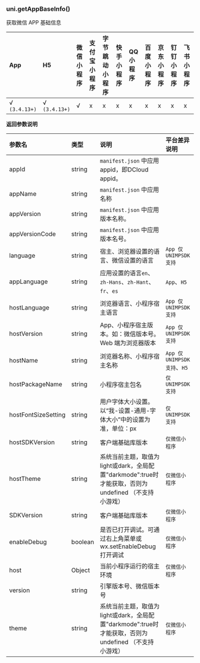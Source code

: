 ### uni.getAppBaseInfo()

获取微信 APP 基础信息

|App|H5|微信小程序|支付宝小程序|字节跳动小程序|快手小程序|QQ小程序|百度小程序|京东小程序|钉钉小程序|飞书小程序|
|:-|:-|:-|:-|:-|:-|:-|:-|:-|:-|:-|
|√ `(3.4.13+)`|√ `(3.4.13+)`|√|x|x|x|x|x|x|x|x|

**返回参数说明**

|参数名|类型|说明|平台差异说明|
|:-|:-|:-|:-|
|appId|string|`manifest.json` 中应用appid，即DCloud appid。	||
|appName|string|`manifest.json` 中应用名称	||
|appVersion|string|`manifest.json` 中应用版本名称。||
|appVersionCode|string|`manifest.json` 中应用版本名号。||
|language|string|宿主、浏览器设置的语言、微信设置的语言|`App 仅 UNIMPSDK 支持`|
|appLanguage|string|应用设置的语言`en`、`zh-Hans`、`zh-Hant`、`fr`、`es`|`App`、`H5`|
|hostLanguage|string|浏览器语言、小程序宿主语言|`App 仅 UNIMPSDK 支持`|
|hostVersion|string|App、小程序宿主版本。如：微信版本号。Web 端为浏览器版本|`App 仅 UNIMPSDK 支持`|
|hostName|string|浏览器名称、小程序宿主名称|`App 仅 UNIMPSDK 支持`、`H5`|
|hostPackageName|string|小程序宿主包名|`仅 UNIMPSDK 支持`|
|hostFontSizeSetting|string|用户字体大小设置。以“我-设置-通用-字体大小”中的设置为准，单位：px|`仅 UNIMPSDK 支持`|
|hostSDKVersion|string|客户端基础库版本|`仅微信小程序`|
|hostTheme|string|系统当前主题，取值为light或dark，全局配置"darkmode":true时才能获取，否则为 undefined （不支持小游戏）|`仅微信小程序`|
|SDKVersion|string|客户端基础库版本|`仅微信小程序`|
|enableDebug|boolean|是否已打开调试。可通过右上角菜单或 wx.setEnableDebug 打开调试|`仅微信小程序`|
|host|Object|当前小程序运行的宿主环境|`仅微信小程序`|
|version|string|引擎版本号、微信版本号||
|theme|string|系统当前主题，取值为light或dark，全局配置"darkmode":true时才能获取，否则为 undefined （不支持小游戏）|`仅微信小程序`|